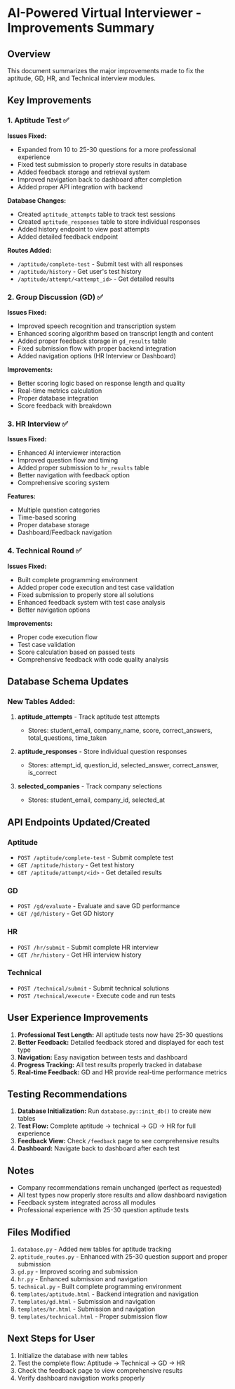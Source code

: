 # AI-Powered Virtual Interviewer - Improvements Summary

## Overview
This document summarizes the major improvements made to fix the aptitude, GD, HR, and Technical interview modules.

## Key Improvements

### 1. Aptitude Test ✅
**Issues Fixed:**
- Expanded from 10 to 25-30 questions for a more professional experience
- Fixed test submission to properly store results in database
- Added feedback storage and retrieval system
- Improved navigation back to dashboard after completion
- Added proper API integration with backend

**Database Changes:**
- Created `aptitude_attempts` table to track test sessions
- Created `aptitude_responses` table to store individual responses
- Added history endpoint to view past attempts
- Added detailed feedback endpoint

**Routes Added:**
- `/aptitude/complete-test` - Submit test with all responses
- `/aptitude/history` - Get user's test history
- `/aptitude/attempt/<attempt_id>` - Get detailed results

### 2. Group Discussion (GD) ✅
**Issues Fixed:**
- Improved speech recognition and transcription system
- Enhanced scoring algorithm based on transcript length and content
- Added proper feedback storage in `gd_results` table
- Fixed submission flow with proper backend integration
- Added navigation options (HR Interview or Dashboard)

**Improvements:**
- Better scoring logic based on response length and quality
- Real-time metrics calculation
- Proper database integration
- Score feedback with breakdown

### 3. HR Interview ✅
**Issues Fixed:**
- Enhanced AI interviewer interaction
- Improved question flow and timing
- Added proper submission to `hr_results` table
- Better navigation with feedback option
- Comprehensive scoring system

**Features:**
- Multiple question categories
- Time-based scoring
- Proper database storage
- Dashboard/Feedback navigation

### 4. Technical Round ✅
**Issues Fixed:**
- Built complete programming environment
- Added proper code execution and test case validation
- Fixed submission to properly store all solutions
- Enhanced feedback system with test case analysis
- Better navigation options

**Improvements:**
- Proper code execution flow
- Test case validation
- Score calculation based on passed tests
- Comprehensive feedback with code quality analysis

## Database Schema Updates

### New Tables Added:
1. **aptitude_attempts** - Track aptitude test attempts
   - Stores: student_email, company_name, score, correct_answers, total_questions, time_taken

2. **aptitude_responses** - Store individual question responses
   - Stores: attempt_id, question_id, selected_answer, correct_answer, is_correct

3. **selected_companies** - Track company selections
   - Stores: student_email, company_id, selected_at

## API Endpoints Updated/Created

### Aptitude
- `POST /aptitude/complete-test` - Submit complete test
- `GET /aptitude/history` - Get test history
- `GET /aptitude/attempt/<id>` - Get detailed results

### GD
- `POST /gd/evaluate` - Evaluate and save GD performance
- `GET /gd/history` - Get GD history

### HR
- `POST /hr/submit` - Submit complete HR interview
- `GET /hr/history` - Get HR interview history

### Technical
- `POST /technical/submit` - Submit technical solutions
- `POST /technical/execute` - Execute code and run tests

## User Experience Improvements

1. **Professional Test Length:** All aptitude tests now have 25-30 questions
2. **Better Feedback:** Detailed feedback stored and displayed for each test type
3. **Navigation:** Easy navigation between tests and dashboard
4. **Progress Tracking:** All test results properly tracked in database
5. **Real-time Feedback:** GD and HR provide real-time performance metrics

## Testing Recommendations

1. **Database Initialization:** Run `database.py::init_db()` to create new tables
2. **Test Flow:** Complete aptitude → technical → GD → HR for full experience
3. **Feedback View:** Check `/feedback` page to see comprehensive results
4. **Dashboard:** Navigate back to dashboard after each test

## Notes

- Company recommendations remain unchanged (perfect as requested)
- All test types now properly store results and allow dashboard navigation
- Feedback system integrated across all modules
- Professional experience with 25-30 question aptitude tests

## Files Modified

1. `database.py` - Added new tables for aptitude tracking
2. `aptitude_routes.py` - Enhanced with 25-30 question support and proper submission
3. `gd.py` - Improved scoring and submission
4. `hr.py` - Enhanced submission and navigation
5. `technical.py` - Built complete programming environment
6. `templates/aptitude.html` - Backend integration and navigation
7. `templates/gd.html` - Submission and navigation
8. `templates/hr.html` - Submission and navigation
9. `templates/technical.html` - Proper submission flow

## Next Steps for User

1. Initialize the database with new tables
2. Test the complete flow: Aptitude → Technical → GD → HR
3. Check the feedback page to view comprehensive results
4. Verify dashboard navigation works properly

